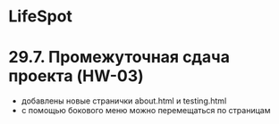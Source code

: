 # LifeSpot
# 29.7. Промежуточная сдача проекта (HW-03)
* добавлены новые странички about.html и testing.html
* с помощью бокового меню можно перемещаться по страницам 
